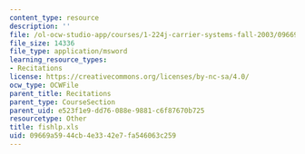 ```yaml
---
content_type: resource
description: ''
file: /ol-ocw-studio-app/courses/1-224j-carrier-systems-fall-2003/09669a5944cb4e3342e7fa546063c259_fishlp.xls
file_size: 14336
file_type: application/msword
learning_resource_types:
- Recitations
license: https://creativecommons.org/licenses/by-nc-sa/4.0/
ocw_type: OCWFile
parent_title: Recitations
parent_type: CourseSection
parent_uid: e523f1e9-dd76-088e-9881-c6f87670b725
resourcetype: Other
title: fishlp.xls
uid: 09669a59-44cb-4e33-42e7-fa546063c259
---
```

